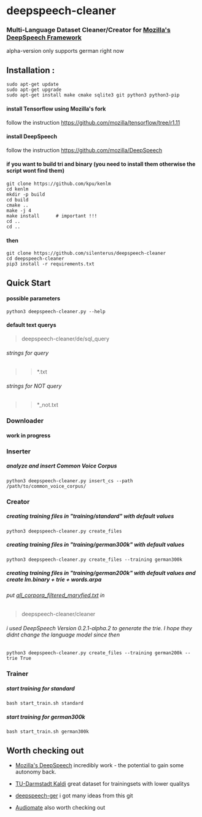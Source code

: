 # deepspeech-cleaner

### Multi-Language Dataset Cleaner/Creator for [Mozilla's DeepSpeech Framework ](https://github.com/mozilla/DeepSpeech/) 
alpha-version
only supports german right now

#### 

## Installation :
```
sudo apt-get update 
sudo apt-get upgrade
sudo apt-get install make cmake sqlite3 git python3 python3-pip 
```

#### install Tensorflow using Mozilla's fork 
follow the instruction https://github.com/mozilla/tensorflow/tree/r1.11


#### install DeepSpeech 
follow the instruction https://github.com/mozilla/DeepSpeech


 
#### if you want to build tri and binary (you need to install them otherwise the script wont find them)
```
git clone https://github.com/kpu/kenlm
cd kenlm
mkdir -p build
cd build
cmake ..
make -j 4
make install      # important !!!
cd ..
cd ..

```

#### then
```
git clone https://github.com/silenterus/deepspeech-cleaner
cd deepspeech-cleaner
pip3 install -r requirements.txt
```


## Quick Start


#### possible parameters
```
python3 deepspeech-cleaner.py --help

```
#### default text querys
> deepspeech-cleaner/de/sql_query 

###### strings for query 
>> *.txt

###### strings for NOT query 
>> *_not.txt



### Downloader

#### work in progress




### Inserter

##### analyze and insert Common Voice Corpus 

```
python3 deepspeech-cleaner.py insert_cs --path /path/to/common_voice_corpus/

```




### Creator



##### creating training files in "training/standard" with default values 
```
python3 deepspeech-cleaner.py create_files

```
##### creating training files in "training/german300k" with default values 
```
python3 deepspeech-cleaner.py create_files --training german300k
```

##### creating training files in "training/german200k" with default values and create lm.binary + trie + words.arpa
###### put [all_corpora_filtered_maryfied.txt](http://ltdata1.informatik.uni-hamburg.de/kaldi_tuda_de/German_sentences_8mil_filtered_maryfied.txt.gz) in 
> deepspeech-cleaner/cleaner 
###### i used DeepSpeech Version 0.2.1-alpha.2 to generate the trie. I hope they didnt change the language model since then
```
python3 deepspeech-cleaner.py create_files --training german200k --trie True
```

### Trainer


##### start training for standard
```
bash start_train.sh standard
```

##### start training for german300k
```
bash start_train.sh german300k
```




## Worth checking out


  * [Mozilla's DeepSpeech](https://github.com/mozilla/DeepSpeech/)
    incredibly work - the potential to gain some autonomy back.


  * [TU-Darmstadt Kaldi](https://github.com/uhh-lt/kaldi-tuda-de)
    great dataset for trainingsets with lower qualitys 


  * [deepspeech-ger](https://github.com/ynop/deepspeech-german)
    i got many ideas from this git


  * [Audiomate](https://github.com/ynop/audiomate)
    also worth checking out



